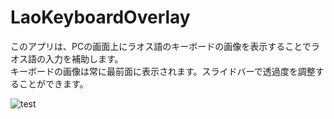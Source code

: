 # LaoKeyboardOverlay

このアプリは、PCの画面上にラオス語のキーボードの画像を表示することでラオス語の入力を補助します。  
キーボードの画像は常に最前面に表示されます。スライドバーで透過度を調整することができます。  

![test](https://gyazo.com/e7f1407ce4ba4460a6e4af4001422bc6)  
